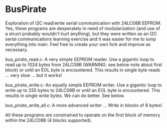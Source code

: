 # BusPirate
Exploration of I2C read/write serial communication with 24LC08B EEPROM.  Yes, these programs are desperately in need of modularization (and use of a struct probably wouldn't hurt anything), but they were written as an I2C serial communications learning exercise and it was easier for me to lump everything into main.  Feel free to create your own fork and improve as necessary.

bus_pirate_read.c:  A very simple EEPROM reader.  Use a gigantic loop to read up to 1024 bytes from 24LC08B (WARNING:  see below note about first block) or until an EOL byte is encountered.  This results in single byte reads ... very slow ... but it works!

bus_pirate_write.c:  An equally simple EEPROM writer.  Use a gigantic loop to write up to 255 bytes to 24LC08B or until an EOL byte is encountered.  This results in single write bytes.  We can do better.  See below.

bus_pirate_write_all.c:  A more advanced writer ... Write in blocks of 8 bytes!

All these programs are constrained to operate on the first block of memory within the 24LC08B (4 blocks supported).
